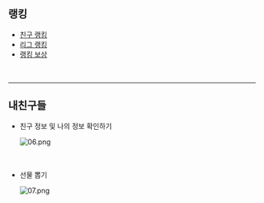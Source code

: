 ## 랭킹
- [친구 랭킹](https://github.com/moomin-04/YOLO-2018920056/blob/master/2018920031%20%EC%9C%A0%EC%8A%B9%EB%A6%AC/181109%20%EC%88%9C%EC%84%9C%EB%8F%84/%EB%82%B4%EB%B6%80%20%EB%A7%81%ED%81%AC/%EB%9E%AD%ED%82%B9_%EC%B9%9C%EA%B5%AC%EB%9E%AD%ED%82%B9.md)
- [리그 랭킹](https://github.com/moomin-04/YOLO-2018920056/blob/master/2018920031%20%EC%9C%A0%EC%8A%B9%EB%A6%AC/181109%20%EC%88%9C%EC%84%9C%EB%8F%84/%EB%82%B4%EB%B6%80%20%EB%A7%81%ED%81%AC/%EB%9E%AD%ED%82%B9_%EB%A6%AC%EA%B7%B8%EB%9E%AD%ED%82%B9.md)
- [랭킹 보상](https://github.com/moomin-04/YOLO-2018920056/blob/master/2018920031%20%EC%9C%A0%EC%8A%B9%EB%A6%AC/181109%20%EC%88%9C%EC%84%9C%EB%8F%84/%EB%82%B4%EB%B6%80%20%EB%A7%81%ED%81%AC/%EB%9E%AD%ED%82%B9_%EB%9E%AD%ED%82%B9%EB%B3%B4%EC%83%81.md)
<br><br><br>

-------------------------------------------------
## 내친구들
- 친구 정보 및 나의 정보 확인하기

  ![06.png](https://github.com/moomin-04/YOLO-2018920056/blob/master/2018920031%20%EC%9C%A0%EC%8A%B9%EB%A6%AC/181109%20%EC%88%9C%EC%84%9C%EB%8F%84/img/06.png?raw=true)
  <br><br><br>

- 선물 뽑기

  ![07.png](https://github.com/moomin-04/YOLO-2018920056/blob/master/2018920031%20%EC%9C%A0%EC%8A%B9%EB%A6%AC/181109%20%EC%88%9C%EC%84%9C%EB%8F%84/img/07.png?raw=true)
